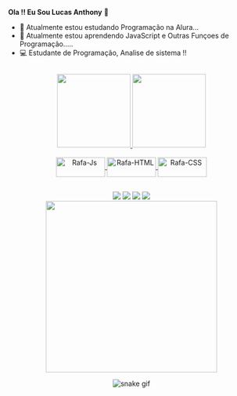 **Ola !! Eu Sou Lucas Anthony** 👋


- 🔭 Atualmente estou estudando Programação na Alura...
- 🌱 Atualmente estou aprendendo JavaScript e Outras Funçoes de Programação.....
- 💻 Estudante de Programação, Analise de sistema !!



##
<div align="center">
  <a href="https://github.com/Lucas9259">
  <img height="150px" src="https://github-readme-stats.vercel.app/api?username=Lucas9259&show_icons=true&theme=tokyonight&include_all_commits=true&count_private=true"/>
  <img height="150px" src="https://github-readme-stats.vercel.app/api/top-langs/?username=Lucas9259&layout=compact&langs_count=7&theme=tokyonight"/>
</div>
  </div>
  <div align="center" style="display: inline_block"><br>
  <img align="center" alt="Rafa-Js" height="40" width="100" src="https://img.shields.io/badge/JavaScript-323330?style=for-the-badge&logo=javascript&logoColor=F7DF1E">
  <img align="center" alt="Rafa-HTML" height="40" width="100" src="https://img.shields.io/badge/CSS-239120?&style=for-the-badge&logo=css3&logoColor=white">
  <img align="center" alt="Rafa-CSS" height="40" width="100" src="https://img.shields.io/badge/HTML-239120?style=for-the-badge&logo=html5&logoColor=white">
</div>

 ##
 
 
  <div align="center" >
  <a href="https://www.youtube.com/channel/" target="_blank"><img src="https://img.shields.io/badge/YouTube-FF0000?style=for-the-badge&logo=youtube&logoColor=white" target="_blank"></a>
  <a href="https://www.instagram.com/lucas.stream" target="_blank"><img src="https://img.shields.io/badge/-Instagram-%23E4405F?style=for-the-badge&logo=instagram&logoColor=white" target="_blank"></a>
  <a href="https://www.linkedin.com/in/lucas-anthony-569a76255/"><img src="https://img.shields.io/badge/-LinkedIn-%230077B5?style=for-the-badge&logo=linkedin&logoColor=white" target="_blank"></a> 
  <a href="lukinhas.vemkvem@gmail.com"><img src="https://img.shields.io/badge/-Gmail-%23333?style=for-the-badge&logo=gmail&logoColor=white" target="_blank"></a>
  
 
  
  <div align="center"> 
<img src=  "https://raw.githubusercontent.com/LuigiGf/LuigiGFReadme2/main/code.gif"width="350px" />
</div>
  
![snake gif](https://github.com/Lucas9259/Lucas9259/blob/output/github-contribution-grid-snake.svg)
  
